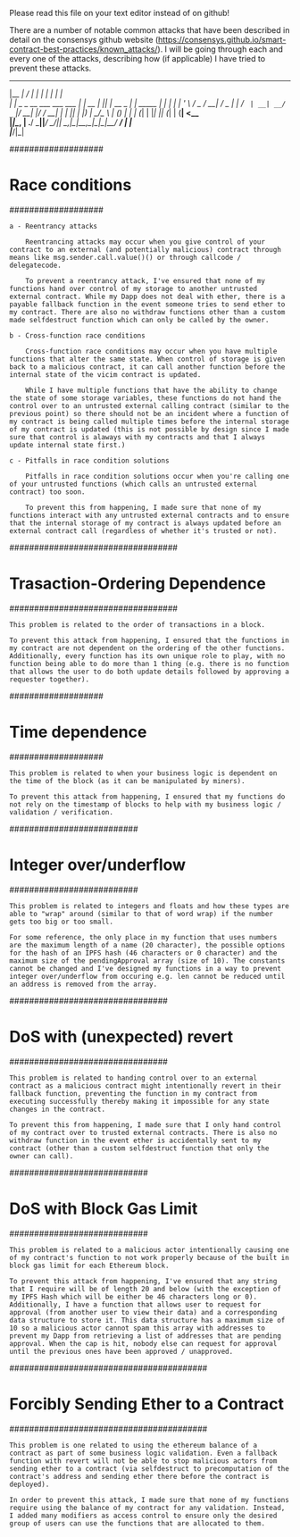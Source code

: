 Please read this file on your text editor instead of on github!

There are a number of notable common attacks that have been described in detail on the consensys github website (https://consensys.github.io/smart-contract-best-practices/known_attacks/). I will be going through each and every one of the attacks, describing how (if applicable) I have tried to prevent these attacks.

  _______                             __         _   _             _        
 |__   __|                           / _|       | | | |           | |       
    | |_   _ _ __   ___  ___    ___ | |_    __ _| |_| |_ __ _  ___| | _____ 
    | | | | | '_ \ / _ \/ __|  / _ \|  _|  / _` | __| __/ _` |/ __| |/ / __|
    | | |_| | |_) |  __/\__ \ | (_) | |   | (_| | |_| || (_| | (__|   <\__ \
    |_|\__, | .__/ \___||___/  \___/|_|    \__,_|\__|\__\__,_|\___|_|\_\___/
        __/ | |                                                             
       |___/|_|                                                                                                                               

###################
# Race conditions #
###################

	a - Reentrancy attacks

		Reentrancing attacks may occur when you give control of your contract to an external (and potentially malicious) contract through means like msg.sender.call.value()() or through callcode / delegatecode. 

		To prevent a reentrancy attack, I've ensured that none of my functions hand over control of my storage to another untrusted external contract. While my Dapp does not deal with ether, there is a payable fallback function in the event someone tries to send ether to my contract. There are also no withdraw functions other than a custom made selfdestruct function which can only be called by the owner.

	b - Cross-function race conditions

		Cross-function race conditions may occur when you have multiple functions that alter the same state. When control of storage is given back to a malicious contract, it can call another function before the internal state of the vicim contract is updated.

		While I have multiple functions that have the ability to change the state of some storage variables, these functions do not hand the control over to an untrusted external calling contract (similar to the previous point) so there should not be an incident where a function of my contract is being called multiple times before the internal storage of my contract is updated (this is not possible by design since I made sure that control is alaways with my contracts and that I always update internal state first.)

	c - Pitfalls in race condition solutions

		Pitfalls in race condition solutions occur when you're calling one of your untrusted functions (which calls an untrusted external contract) too soon. 

		To prevent this from happening, I made sure that none of my functions interact with any untrusted external contracts and to ensure that the internal storage of my contract is always updated before an external contract call (regardless of whether it's trusted or not).

##################################
# Trasaction-Ordering Dependence #
##################################

	This problem is related to the order of transactions in a block. 

	To prevent this attack from happening, I ensured that the functions in my contract are not dependent on the ordering of the other functions. Additionally, every function has its own unique role to play, with no function being able to do more than 1 thing (e.g. there is no function that allows the user to do both update details followed by approving a requester together).

###################
# Time dependence #
###################

	This problem is related to when your business logic is dependent on the time of the block (as it can be manipulated by miners). 
	
	To prevent this attack from happening, I ensured that my functions do not rely on the timestamp of blocks to help with my business logic / validation / verification.

##########################
# Integer over/underflow #
##########################

	This problem is related to integers and floats and how these types are able to "wrap" around (similar to that of word wrap) if the number gets too big or too small. 

	For some reference, the only place in my function that uses numbers are the maximum length of a name (20 character), the possible options for the hash of an IPFS hash (46 characters or 0 character) and the maximum size of the pendingApproval array (size of 10). The constants cannot be changed and I've designed my functions in a way to prevent integer over/underflow from occuring e.g. len cannot be reduced until an address is removed from the array.

################################
# DoS with (unexpected) revert #
################################

	This problem is related to handing control over to an external contract as a malicious contract might intentionally revert in their fallback function, preventing the function in my contract from executing successfully thereby making it impossible for any state changes in the contract. 

	To prevent this from happening, I made sure that I only hand control of my contract over to trusted external contracts. There is also no withdraw function in the event ether is accidentally sent to my contract (other than a custom selfdestruct function that only the owner can call).

############################
# DoS with Block Gas Limit #
############################

	This problem is related to a malicious actor intentionally causing one of my contract's function to not work properly because of the built in block gas limit for each Ethereum block. 

	To prevent this attack from happening, I've ensured that any string that I require will be of length 20 and below (with the exception of my IPFS Hash which will be either be 46 characters long or 0). Additionally, I have a function that allows user to request for approval (from another user to view their data) and a corresponding data structure to store it. This data structure has a maximum size of 10 so a malicious actor cannot spam this array with addresses to prevent my Dapp from retrieving a list of addresses that are pending approval. When the cap is hit, nobody else can request for approval until the previous ones have been approved / unapproved. 

########################################
# Forcibly Sending Ether to a Contract #
########################################

	This problem is one related to using the ethereum balance of a contract as part of some business logic validation. Even a fallback function with revert will not be able to stop malicious actors from sending ether to a contract (via selfdestruct to precomputation of the contract's address and sending ether there before the contract is deployed). 

	In order to prevent this attack, I made sure that none of my functions require using the balance of my contract for any validation. Instead, I added many modifiers as access control to ensure only the desired group of users can use the functions that are allocated to them. 
